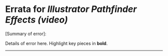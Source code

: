 # Errata for *Illustrator Pathfinder Effects (video)*

[Summary of error]:
 
Details of error here. Highlight key pieces in **bold**.

***

